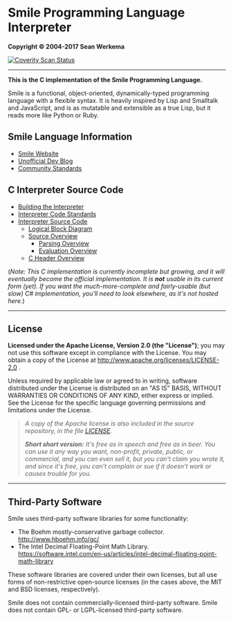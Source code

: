 # Smile Programming Language Interpreter

**Copyright &copy; 2004-2017 Sean Werkema**

[![Coverity Scan Status](https://scan.coverity.com/projects/seanofw-smile/badge.svg?flat=1)](https://scan.coverity.com/projects/seanofw-smile)

-------------

**This is the C implementation of the Smile Programming Language.**

Smile is a functional, object-oriented, dynamically-typed programming
language with a flexible syntax.  It is heavily inspired by Lisp and
Smalltalk and JavaScript, and is as mutatable and extensible as a true
Lisp, but it reads more like Python or Ruby.

## Smile Language Information

  * [Smile Website](http://www.smile-lang.org)
  * [Unofficial Dev Blog](http://www.werkema.com)
  * [Community Standards](COMMUNITY-STANDARDS.md)

## C Interpreter Source Code

  * [Building the Interpreter](BUILD.md)
  * [Interpreter Code Standards](CODE-STANDARDS.md)
  * [Interpreter Source Code](smilelib)
    * [Logical Block Diagram](docs/Smile%20Interpreter%20Logical%20Block%20Diagram.png)
    * [Source Overview](smilelib/src)
      * [Parsing Overview](smilelib/src/parsing)
      * [Evaluation Overview](smilelib/src/eval)
    * [C Header Overview](smilelib/include)

(_Note: This C implementation is currently incomplete but growing,
and it will eventually become the official implementation.  It is **not**
usable in its current form (yet).  If you want the much-more-complete and
fairly-usable (but slow) C# implementation, you'll need to look elsewhere,
as it's not hosted here._)

-------------

## License

**Licensed under the Apache License, Version 2.0 (the "License")**;
you may not use this software except in compliance with the License.
You may obtain a copy of the License at http://www.apache.org/licenses/LICENSE-2.0 .

Unless required by applicable law or agreed to in writing, software
distributed under the License is distributed on an "AS IS" BASIS,
WITHOUT WARRANTIES OR CONDITIONS OF ANY KIND, either express or implied.
See the License for the specific language governing permissions and
limitations under the License.

> _A copy of the Apache license is also included in the source repository,
in the file [LICENSE](LICENSE)._
> 
> _**Short short version:** It's free as in speech and free as in beer.  You can use it any way you want, non-profit, private, public, or commercial, and you can even sell it, but you can't claim you wrote it, and since it's free, you can't complain or sue if it doesn't work or causes trouble for you._

-------------

## Third-Party Software

Smile uses third-party software libraries for some functionality:

- The Boehm mostly-conservative garbage collector.  http://www.hboehm.info/gc/
- The Intel Decimal Floating-Point Math Library.  https://software.intel.com/en-us/articles/intel-decimal-floating-point-math-library

These software libraries are covered under their own licenses, but all use forms of
non-restrictive open-source licenses (in the cases above, the MIT and BSD licenses,
respectively).

Smile does not contain commercially-licensed third-party software.
Smile does not contain GPL- or LGPL-licensed third-party software.

